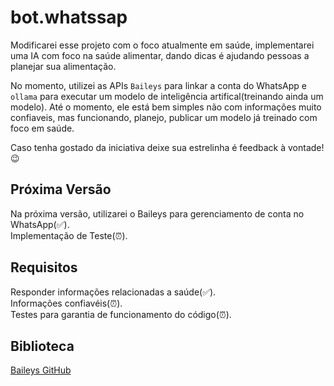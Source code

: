 # bot.whatssap

Modificarei esse projeto com o foco atualmente em saúde, implementarei uma IA com foco na saúde alimentar, dando dicas é ajudando pessoas a planejar sua alimentação.

No momento, utilizei as APIs `Baileys` para linkar a conta do WhatsApp e `ollama` para executar um modelo de inteligência artifical(treinando ainda um modelo). Até o momento, ele está bem simples não com informações muito confiaveis, mas funcionando, planejo, publicar um modelo já treinado com foco em saúde.

Caso tenha gostado da iniciativa deixe sua estrelinha é feedback à vontade! 😉

## Próxima Versão

Na próxima versão, utilizarei o Baileys para gerenciamento de conta no WhatsApp(✅). <br/>
Implementação de Teste(⏰).


## Requisitos
Responder informações relacionadas a saúde(✅).<br/>
Informações confiavéis(⏰).<br/>
Testes para garantia de funcionamento do código(⏰).<br/>

## Biblioteca
[Baileys GitHub](https://github.com/WhiskeySockets/Baileys)
